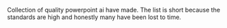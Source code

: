 Collection of quality powerpoint ai have made. The list is short because the standards are high and honestly many have been lost to time. 
